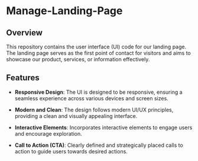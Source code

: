 # Manage-Landing-Page
## Overview

This repository contains the user interface (UI) code for our landing page. The landing page serves as the first point of contact for visitors and aims to showcase our product, services, or information effectively.

## Features

- **Responsive Design**: The UI is designed to be responsive, ensuring a seamless experience across various devices and screen sizes.

- **Modern and Clean**: The design follows modern UI/UX principles, providing a clean and visually appealing interface.

- **Interactive Elements**: Incorporates interactive elements to engage users and encourage exploration.

- **Call to Action (CTA)**: Clearly defined and strategically placed calls to action to guide users towards desired actions.

